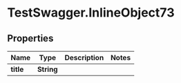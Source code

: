 # TestSwagger.InlineObject73

## Properties

Name | Type | Description | Notes
------------ | ------------- | ------------- | -------------
**title** | **String** |  | 


